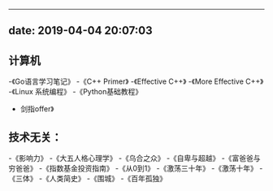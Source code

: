 
---
date: 2019-04-04 20:07:03
--

##  计算机
-《Go语言学习笔记》
-《C++ Primer》
-《Effective C++》
-《More Effective C++》
-《Linux 系统编程》
-《Python基础教程》
- 剑指offer》
 
## 技术无关：
-《影响力》
-《大五人格心理学》
-《乌合之众》
-《自卑与超越》
-《富爸爸与穷爸爸》
-《指数基金投资指南》
-《从0到1》
-《激荡三十年》
-《激荡十年》
-《三体》
-《人类简史》
-《围城》
-《百年孤独》
